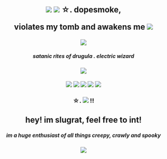 <h2 align="center">  
<img src="https://external-media.spacehey.net/media/suXSPWpiA2t42POVZjK4Tqwz497fTZ4jp68A8hTqr8V4=/https://xyz.crd.co/assets/images/gallery18/698c5703.gif?v=6ecccb1c"/>
<img src="https://external-media.spacehey.net/media/splcXydbd9x81hiY4i-p8wMvmpdt8_NW68JSml-h7KX4=/https://caterpie.crd.co/assets/images/gallery27/2d05e25a.gif?v=08522da7"/>
☆. dopesmoke,


  violates my tomb and awakens me
<img src="https://external-media.spacehey.net/media/s2CxsBN1n6N7H--M7Oi6NOIHucmTl96BbQUsLOGZQR6Q=/https://mikejima.crd.co/assets/images/image05.gif?v=d1938754"/>



<img src="https://external-media.spacehey.net/media/su7oTNyyFRcNvhQdpK6PL_a3r1YlW-kNaTYywudeIRls=/https://64.media.tumblr.com/ee28171f04e6779a4e3241b3c5cafddf/8d9770f3eed181f7-e5/s400x600/b5a45e959a3db0b903b10bcf762f503d544b98e9.gifv"/>

<h5 align="center">

satanic rites of drugula . electric wizard

<h3 align="center">


<img src="https://c.tenor.com/iIDSCR_qUZMAAAAC/rock-heavymetal.gif"/>

<h4 align="center">

<img src="https://gothzone.neocities.org/graphics/blinkies/ibite.gif"/>
<img src="https://external-media.spacehey.net/media/sUpyF45jhtZs3S7QGkDF3KjVtQUKvuKa00TJrF0aTZas=/https://sullengirl.neocities.org/graphics/blinkie/50.gif"/>
<img src="https://64.media.tumblr.com/eb9a5b9975d3568a1b350d7b52fdaa5d/70f6b07924704232-a5/s250x400/59f312e511258e15cf8243a4e477fe7e715985dd.gifv"/>
<img src="https://64.media.tumblr.com/6748378cdd4ded359491175a27ac3ec9/6fddd282d388a40e-2a/s250x400/f685be19f67908c867f59fc760965886c8d3df64.gifv"/>
<img src="https://64.media.tumblr.com/ecb2493be18207698189640aaa5f4b8f/3558b906d3e28e70-ee/s250x400/878e6ec7c2b5262a3e3818e979188288bd334b96.gifv"/>


<h3 align="center"/>


☆. 
<img src="https://external-media.spacehey.net/media/sZqqzjsfRclSf_CloQJESswd6i-Z79VrVyGYrAE4S0H4=/https://stethoscope.carrd.co/assets/images/gallery01/293ac7e7.gif?v=69e5e9bc"/>
 !!

<h2 align="center"/>
hey! im slugrat, feel free to int!

<h5 align="center"/>
  im a huge enthusiast of all things creepy, crawly and spooky




<h6 align="center"/>

<img src="https://external-media.spacehey.net/media/sh2Ibx6BYFZMrLHld9tWWz-GHdUipmDDveRjCtXKlPOM=/https://64.media.tumblr.com/a4faf6df958c477963d9c4fc01e93a76/421680c118076bc9-44/s640x960/5d37c9db080e675dc8845513c0d0c9c6f97b1014.pnj"/>
